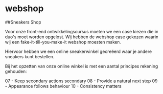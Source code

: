 # webshop

##Sneakers Shop

Voor onze front-end ontwikkelingscursus moeten we een case kiezen die in duo's moet worden opgelost. 
Wij hebben de webshop case gekozen waarin wij een fake-it-till-you-make-it webshop moesten maken.

Hiervoor hebben we een online sneakerwinkel gecreëerd waar je andere sneakers kunt bestellen.

Bij het opzetten van onze online winkel is met een aantal principes rekening gehouden:

07 - Keep secondary actions secondary
08 - Provide a natural next step
09 - Appearance follows behaviour
10 - Consistency matters

